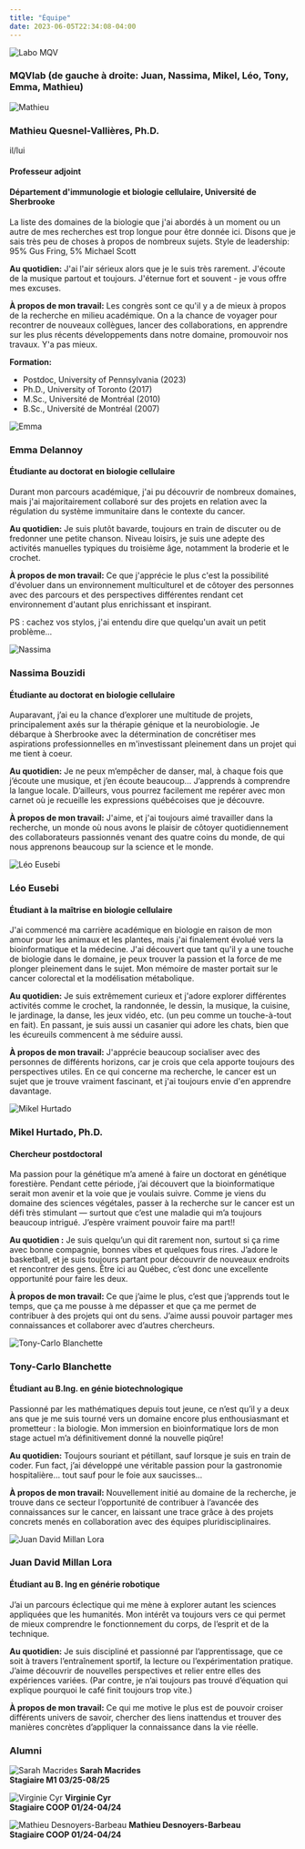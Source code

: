 ```yaml
---
title: "Équipe"
date: 2023-06-05T22:34:08-04:00
---
```


![Labo MQV](/img/lab_people_0925_small.jpg "MQVlab people 2025")

### MQVlab (de gauche à droite: Juan, Nassima, Mikel, Léo, Tony, Emma, Mathieu)

![Mathieu](/img/mathieu1_small.jpg "Mathieu en chemise verte")

### Mathieu Quesnel-Vallières, Ph.D.
il/lui
#### Professeur adjoint
#### Département d'immunologie et biologie cellulaire, Université de Sherbrooke
La liste des domaines de la biologie que j'ai abordés à un moment
ou un autre de mes recherches est trop longue pour être donnée ici.
Disons que je sais très peu de choses à propos de nombreux sujets.
Style de leadership: 95% Gus Fring, 5% Michael Scott

**Au quotidien:**
J'ai l'air sérieux alors que je le suis très rarement.
J'écoute de la musique partout et toujours. J'éternue fort et
souvent - je vous offre mes excuses.

**À propos de mon travail:**
Les congrès sont ce qu'il y a de mieux à propos de la recherche
en milieu académique. On a la chance de voyager pour recontrer de
nouveaux collègues, lancer des collaborations, en apprendre sur les
plus récents développements dans notre domaine, promouvoir nos
travaux. Y'a pas mieux.

**Formation:**
- Postdoc, University of Pennsylvania (2023)
- Ph.D., University of Toronto (2017)
- M.Sc., Université de Montréal (2010)
- B.Sc., Université de Montréal (2007)


![Emma](/img/emma_small.jpg "Emma dans le labo")

### Emma Delannoy
#### Étudiante au doctorat en biologie cellulaire
Durant mon parcours académique, j'ai pu découvrir de nombreux domaines, mais
j'ai majoritairement collaboré sur des projets en relation avec la régulation
du système immunitaire dans le contexte du cancer.

**Au quotidien:**
Je suis plutôt bavarde, toujours en train de discuter ou de fredonner une petite
chanson. Niveau loisirs, je suis une adepte des activités manuelles typiques
du troisième âge, notamment la broderie et le crochet.

**À propos de mon travail:**
Ce que j'apprécie le plus c'est la possibilité d'évoluer dans un environnement
multiculturel et de côtoyer des personnes avec des parcours et des perspectives
différentes rendant cet environnement d'autant plus enrichissant et inspirant.

PS : cachez vos stylos, j'ai entendu dire que quelqu'un avait un petit problème...


![Nassima](/img/nassima_small.jpg "Nassima dans le labo")

### Nassima Bouzidi
#### Étudiante au doctorat en biologie cellulaire
Auparavant, j’ai eu la chance d’explorer une multitude de projets, principalement
axés sur la thérapie génique et la neurobiologie. Je débarque à Sherbrooke avec la
détermination de concrétiser mes aspirations professionnelles en m'investissant pleinement
dans un projet qui me tient à coeur.

**Au quotidien:**
Je ne peux m’empêcher de danser, mal, à chaque fois que j’écoute une musique, et j’en écoute
beaucoup... J’apprends à comprendre la langue locale. D’ailleurs, vous pourrez facilement me repérer
avec mon carnet où je recueille les expressions québécoises que je découvre.

**À propos de mon travail:**
J'aime, et j'ai toujours aimé travailler dans la recherche, un monde où nous avons
le plaisir de côtoyer quotidiennement des collaborateurs passionnés venant des quatre
coins du monde, de qui nous apprenons beaucoup sur la science et le monde.


![Léo Eusebi](/img/leo1_small.jpg "Léo dans la ville")

### Léo Eusebi
#### Étudiant à la maîtrise en biologie cellulaire
J'ai commencé ma carrière académique en biologie en raison de mon amour pour les
animaux et les plantes, mais j'ai finalement évolué vers la bioinformatique et la
médecine. J'ai découvert que tant qu'il y a une touche de biologie dans le domaine,
je peux trouver la passion et la force de me plonger pleinement dans le sujet. Mon
mémoire de master portait sur le cancer colorectal et la modélisation métabolique.

**Au quotidien:**
Je suis extrêmement curieux et j'adore explorer différentes activités comme le
crochet, la randonnée, le dessin, la musique, la cuisine, le jardinage, la danse,
les jeux vidéo, etc. (un peu comme un touche-à-tout en fait). En passant, je suis
aussi un casanier qui adore les chats, bien que les écureuils commencent à me
séduire aussi.

**À propos de mon travail:**
J'apprécie beaucoup socialiser avec des personnes de différents horizons, car
je crois que cela apporte toujours des perspectives utiles. En ce qui concerne ma
recherche, le cancer est un sujet que je trouve vraiment fascinant, et j'ai
toujours envie d'en apprendre davantage.


![Mikel Hurtado](/img/mikel_small.png "Mikel dans le bureau")

### Mikel Hurtado, Ph.D.
#### Chercheur postdoctoral
Ma passion pour la génétique m’a amené à faire un doctorat en génétique forestière.
Pendant cette période, j’ai découvert que la bioinformatique serait mon avenir et la
voie que je voulais suivre. Comme je viens du domaine des sciences végétales, passer
à la recherche sur le cancer est un défi très stimulant — surtout que c’est une maladie
qui m’a toujours beaucoup intrigué. J’espère vraiment pouvoir faire ma part!!

**Au quotidien :**
Je suis quelqu’un qui dit rarement non, surtout si ça rime avec bonne compagnie, bonnes
vibes et quelques fous rires. J’adore le basketball, et je suis toujours partant pour
découvrir de nouveaux endroits et rencontrer des gens. Être ici au Québec, c’est donc
une excellente opportunité pour faire les deux.

**À propos de mon travail:**
Ce que j’aime le plus, c’est que j’apprends tout le temps, que ça me pousse à me dépasser
et que ça me permet de contribuer à des projets qui ont du sens. J’aime aussi pouvoir
partager mes connaissances et collaborer avec d’autres chercheurs.


![Tony-Carlo Blanchette](/img/tony_small.jpg "Tony dans le labo")

### Tony-Carlo Blanchette
#### Étudiant au B.Ing. en génie biotechnologique
Passionné par les mathématiques depuis tout jeune, ce n’est qu’il y a deux ans que
je me suis tourné vers un domaine encore plus enthousiasmant et prometteur : la biologie.
Mon immersion en bioinformatique lors de mon stage actuel m’a définitivement donné la nouvelle piqûre!

**Au quotidien:**
Toujours souriant et pétillant, sauf lorsque je suis en train de coder. Fun fact,
j’ai développé une véritable passion pour la gastronomie hospitalière… tout sauf pour
le foie aux saucisses…

**À propos de mon travail:**
Nouvellement initié au domaine de la recherche, je trouve dans ce secteur l’opportunité de
contribuer à l’avancée des connaissances sur le cancer, en laissant une trace grâce à des
projets concrets menés en collaboration avec des équipes pluridisciplinaires.


![Juan David Millan Lora](/img/juan_small.jpg "Juan dans la nature")
### Juan David Millan Lora
#### Étudiant au B. Ing en générie robotique
J’ai un parcours éclectique qui me mène à explorer autant les sciences appliquées que les
humanités. Mon intérêt va toujours vers ce qui permet de mieux comprendre le fonctionnement
du corps, de l’esprit et de la technique.

**Au quotidien:**
Je suis discipliné et passionné par l’apprentissage, que ce soit à travers l’entraînement
sportif, la lecture ou l’expérimentation pratique. J’aime découvrir de nouvelles perspectives
et relier entre elles des expériences variées. (Par contre, je n’ai toujours pas trouvé
d’équation qui explique pourquoi le café finit toujours trop vite.)

**À propos de mon travail:**
Ce qui me motive le plus est de pouvoir croiser différents univers de savoir, chercher
des liens inattendus et trouver des manières concrètes d’appliquer la connaissance dans la vie réelle.


### Alumni
![Sarah Macrides](/img/sarah_alumnus.png "Alumni")
**Sarah Macrides**  
**Stagiaire M1 03/25-08/25**

![Virginie Cyr](/img/virginie_alumnus.png "Alumni")
**Virginie Cyr**  
**Stagiaire COOP 01/24-04/24**

![Mathieu Desnoyers-Barbeau](/img/mathieuDB_alumnus.png "Alumni")
**Mathieu Desnoyers-Barbeau**  
**Stagiaire COOP 01/24-04/24**

